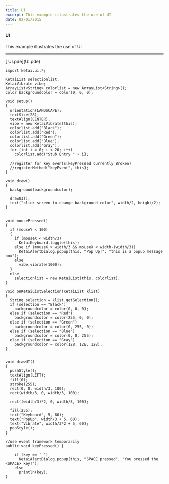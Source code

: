 ```yaml
---
title: UI
excerpt: This example illustrates the use of UI
date: 02/01/2015
---
```

#### UI
This example illustrates the use of UI

---
<div class="link">[<i class="fa fa-download fa-lg"></i> UI.pde](UI.pde)</div>

    import ketai.ui.*;

    KetaiList selectionlist;
    KetaiVibrate vibe;
    ArrayList<String> colorlist = new ArrayList<String>();
    color backgroundcolor = color(0, 0, 0);

    void setup()
    {
      orientation(LANDSCAPE);
      textSize(28);
      textAlign(CENTER);
      vibe = new KetaiVibrate(this);
      colorlist.add("Black");
      colorlist.add("Red");
      colorlist.add("Green");
      colorlist.add("Blue");
      colorlist.add("Gray");
      for (int i = 0; i < 20; i++)
        colorlist.add("Stub Entry " + i);
        
      //register for key events(keyPressed currently Broken)
      //registerMethod("keyEvent", this);  
    }

    void draw()
    {
      background(backgroundcolor);

      drawUI();
      text("click screen to change background color", width/2, height/2);
    }


    void mousePressed()
    {
      if (mouseY < 100)
      {
        if (mouseX < width/3)
          KetaiKeyboard.toggle(this);
        else if (mouseX > width/3 && mouseX < width-(width/3))
          KetaiAlertDialog.popup(this, "Pop Up!", "this is a popup message box");
        else
          vibe.vibrate(1000);
      }
      else
        selectionlist = new KetaiList(this, colorlist);
    }

    void onKetaiListSelection(KetaiList klist)
    {
      String selection = klist.getSelection();
      if (selection == "Black")
        backgroundcolor = color(0, 0, 0);
      else if (selection == "Red")
        backgroundcolor = color(255, 0, 0);
      else if (selection == "Green")
        backgroundcolor = color(0, 255, 0);
      else if (selection == "Blue")
        backgroundcolor = color(0, 0, 255);
      else if (selection == "Gray")
        backgroundcolor = color(128, 128, 128);
    }


    void drawUI()
    {
      pushStyle();
      textAlign(LEFT);
      fill(0);
      stroke(255);
      rect(0, 0, width/3, 100);
      rect(width/3, 0, width/3, 100);

      rect((width/3)*2, 0, width/3, 100);

      fill(255);
      text("Keyboard", 5, 60); 
      text("PopUp", width/3 + 5, 60); 
      text("Vibrate", width/3*2 + 5, 60); 
      popStyle();
    }

    //use event framework temporarily
    public void keyPressed() {

        if (key == ' ')
          KetaiAlertDialog.popup(this, "SPACE pressed", "You pressed the <SPACE> key!");
        else
          println(key);
    }

 <!-- * **Screenshot** -->
 